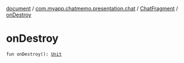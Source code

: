 [document](../../index.md) / [com.myapp.chatmemo.presentation.chat](../index.md) / [ChatFragment](index.md) / [onDestroy](./on-destroy.md)

# onDestroy

`fun onDestroy(): `[`Unit`](https://kotlinlang.org/api/latest/jvm/stdlib/kotlin/-unit/index.html)